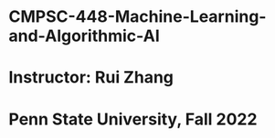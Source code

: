 # CMPSC-448-Machine-Learning-and-Algorithmic-AI
# Instructor: Rui Zhang
# Penn State University, Fall 2022
